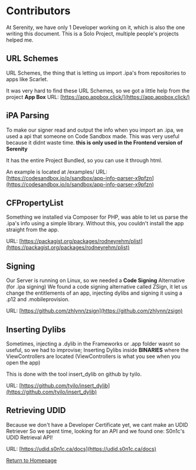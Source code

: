 # Contributors


At Serenity, we have only 1 Developer working on it, which is also the one writing this document.
This is a Solo Project, multiple people's projects helped me.

## URL Schemes

URL Schemes, the thing that is letting us import .ipa's from repositories to apps like Scarlet.

It was very hard to find these URL Schemes, so we got a little help from the project **App Box**
URL: [https://app.appbox.click/](https://app.appbox.click/)


## iPA Parsing

To make our signer read and output the info when you import an .ipa, we used a api that someone on Code Sandbox made.
This was very useful because it didnt waste time. **this is only used in the Frontend version of Serenity**

It has the entire Project Bundled, so you can use it through html.

An example is located at /examples/
URL: [https://codesandbox.io/p/sandbox/app-info-parser-x9pfzn](https://codesandbox.io/p/sandbox/app-info-parser-x9pfzn)

## CFPropertyList

Something we installed via Composer for PHP, was able to let us parse the .ipa's info using a simple library.
Without this, you couldn't install the app straight from the app.

URL: [https://packagist.org/packages/rodneyrehm/plist](https://packagist.org/packages/rodneyrehm/plist)


## Signing

Our Server is running on Linux, so we needed a **Code Signing** Alternative (for .ipa signing)
We found a code signing alternative called ZSign, it let us change the entitlements of an app, injecting dylibs and signing it using a .p12 and .mobileprovision.

URL: [https://github.com/zhlynn/zsign](https://github.com/zhlynn/zsign)

## Inserting Dylibs

Sometimes, injecting a .dylib in the Frameworks or .app folder wasnt so useful, so we had to improvise;
Inserting Dylibs inside **BINARIES** where the ViewControllers are located (ViewControllers is what you see when you open the app)

This is done with the tool insert_dylib on github by tyilo.

URL: [https://github.com/tyilo/insert_dylib](https://github.com/tyilo/insert_dylib)

## Retrieving UDID

Because we don't have a Developer Certificate yet, we cant make an UDID Retriever
So we spent time, looking for an API and we found one: S0n1c's UDID Retrieval API!

URL: [https://udid.s0n1c.ca/docs](https://udid.s0n1c.ca/docs)

[Return to Homepage](https://serenityios.github.io/docs)